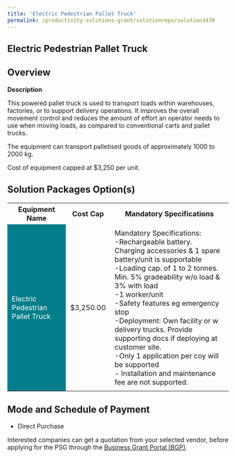 ```yaml
---
title: 'Electric Pedestrian Pallet Truck'
permalink: /productivity-solutions-grant/solutionrepo/solution3470
---
```


## Electric Pedestrian Pallet Truck

## Overview

**Description**

This powered pallet truck is used to transport loads within warehouses, factories, or to support delivery operations. It improves the overall movement control and reduces the amount of effort an operator needs to use when moving loads, as compared to conventional carts and pallet trucks.

The equipment can transport palletised goods of approximately 1000 to 2000 kg.

Cost of equipment capped at $3,250 per unit. 

## Solution Packages Option(s)

<table>
<tr>
<th><b>Equipment Name</b></th>
<th><b>Cost Cap</b></th>
<th><b>Mandatory Specifications</b></th>
</tr>
<tr>
<td style='padding: 10px; background-color: #037E8A; color: #FFFFFF;'>Electric Pedestrian Pallet Truck</td>
<td style='padding: 10px;'>$3,250.00</td>
<td style='padding: 10px;'>Mandatory Specifications:<br>-Rechargeable battery. Charging accessories & 1 spare battery/unit is supportable<br>-Loading cap. of 1 to 2 tonnes. Min. 5% gradeability w/o load & 3% with load<br>-1 worker/unit<br>-Safety features eg emergency stop<br>-Deployment: Own facility or w delivery trucks. Provide supporting docs if deploying at customer site.<br>-Only 1 application per coy will be supported<br>- Installation and maintenance fee are not supported.</td>
</tr>
</table>

## Mode and Schedule of Payment

 - Direct Purchase

Interested companies can get a quotation from your selected vendor, before applying for the PSG through the <a href='https://www.businessgrants.gov.sg/' target='_blank' rel='noopener'>Business Grant Portal (BGP)</a>.

<script src="/jquery/resize-tables.js"></script>
